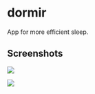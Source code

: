 # dormir
App for more efficient sleep.

## Screenshots
![](https://i.imgur.com/y16BCIh.png)

[![](https://upload.wikimedia.org/wikipedia/commons/c/cd/Get_it_on_Google_play.svg)](https://play.google.com/store/apps/details?id=xyz.crowdedgeek.dormir)
